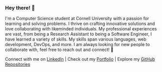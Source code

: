 ### Hey there! 👋

I'm a Computer Science student at Cornell University with a passion for learning and solving problems. I thrive on crafting innovative solutions and love collaborating with likeminded individuals. My professional experiences are vast, from being a Research Assistant to being a Software Engineer, I have learned a variety of skills. My skills span various languages, web development, DevOps, and more. I am always looking for new people to collaborate with, feel free to reach out and connect! 🚀

Connect with me on [LinkedIn](https://www.linkedin.com/in/devv64/) | Check out my [Portfolio](devv64.vercel.app/) | Explore my [GitHub Repositories](https://github.com/devv64?tab=repositories)
